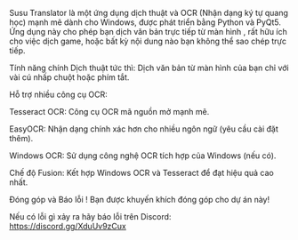 Susu Translator là một ứng dụng dịch thuật và OCR (Nhận dạng ký tự quang học) mạnh mẽ dành cho Windows, được phát triển bằng Python và PyQt5. Ứng dụng này cho phép bạn dịch văn bản trực tiếp từ màn hình , rất hữu ích cho việc dịch game, hoặc bất kỳ nội dung nào bạn không thể sao chép trực tiếp.

Tính năng chính
Dịch thuật tức thì: Dịch văn bản từ màn hình của bạn chỉ với vài cú nhấp chuột hoặc phím tắt.

Hỗ trợ nhiều công cụ OCR:

Tesseract OCR: Công cụ OCR mã nguồn mở mạnh mẽ.

EasyOCR: Nhận dạng chính xác hơn cho nhiều ngôn ngữ (yêu cầu cài đặt thêm).

Windows OCR: Sử dụng công nghệ OCR tích hợp của Windows (nếu có).

Chế độ Fusion: Kết hợp Windows OCR và Tesseract để đạt hiệu quả cao nhất.

Đóng góp và Báo lỗi !
Bạn được khuyến khích đóng góp cho dự án này!

Nếu có lỗi gì xảy ra hãy báo lỗi trên Discord:
https://discord.gg/XduUv9zCux
